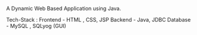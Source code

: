A Dynamic Web Based Application using Java.

Tech-Stack : 
  Frontend - HTML , CSS, JSP
  Backend - Java, JDBC
  Database - MySQL , SQLyog (GUI)
